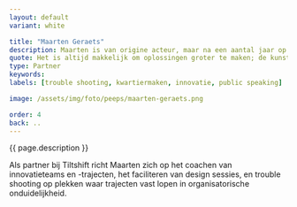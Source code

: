 ```yaml
---
layout: default
variant: white

title: "Maarten Geraets"
description: Maarten is van origine acteur, maar na een aantal jaar op de planken te hebben gestaan heeft hij zich omgeschoold tot bestuurskundige. Als procesdesigner en kwartiermaker innovatie stond hij aan de wieg van succesvolle in-house startups als virtuele SIM-only provider Hollands Nieuwe, en Datalab Amsterdam, de data-innovatiewerkplaats van de gemeente Amsterdam.
quote: Het is altijd makkelijk om oplossingen groter te maken; de kunst is om ze klein te houden
type: Partner
keywords:
labels: [trouble shooting, kwartiermaken, innovatie, public speaking]

image: /assets/img/foto/peeps/maarten-geraets.png

order: 4
back: ..
---
```

{{ page.description }}

Als partner bij Tiltshift richt Maarten zich op het coachen van innovatieteams en -trajecten, het faciliteren van design sessies, en trouble shooting op plekken waar trajecten vast lopen in organisatorische onduidelijkheid.
